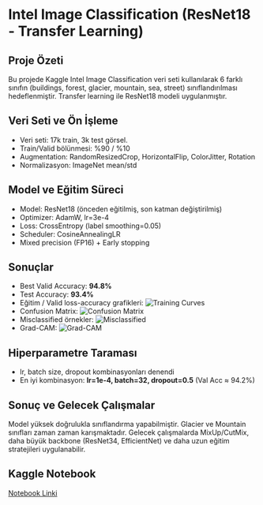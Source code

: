 # Intel Image Classification (ResNet18 - Transfer Learning)

## Proje Özeti
Bu projede Kaggle Intel Image Classification veri seti kullanılarak 6 farklı sınıfın (buildings, forest, glacier, mountain, sea, street) sınıflandırılması hedeflenmiştir. Transfer learning ile ResNet18 modeli uygulanmıştır.

## Veri Seti ve Ön İşleme
- Veri seti: 17k train, 3k test görsel.
- Train/Valid bölünmesi: %90 / %10
- Augmentation: RandomResizedCrop, HorizontalFlip, ColorJitter, Rotation
- Normalizasyon: ImageNet mean/std

## Model ve Eğitim Süreci
- Model: ResNet18 (önceden eğitilmiş, son katman değiştirilmiş)
- Optimizer: AdamW, lr=3e-4
- Loss: CrossEntropy (label smoothing=0.05)
- Scheduler: CosineAnnealingLR
- Mixed precision (FP16) + Early stopping

## Sonuçlar
- Best Valid Accuracy: **94.8%**
- Test Accuracy: **93.4%**
- Eğitim / Valid loss-accuracy grafikleri:
  ![Training Curves](images/training_curves.png)
- Confusion Matrix:
  ![Confusion Matrix](images/conf_matrix.png)
- Misclassified örnekler:
  ![Misclassified](images/misclassified.png)
- Grad-CAM:
  ![Grad-CAM](images/gradcam.png)

## Hiperparametre Taraması
- lr, batch size, dropout kombinasyonları denendi
- En iyi kombinasyon: **lr=1e-4, batch=32, dropout=0.5** (Val Acc ≈ 94.2%)

## Sonuç ve Gelecek Çalışmalar
Model yüksek doğrulukla sınıflandırma yapabilmiştir. Glacier ve Mountain sınıfları zaman zaman karışmaktadır. Gelecek çalışmalarda MixUp/CutMix, daha büyük backbone (ResNet34, EfficientNet) ve daha uzun eğitim stratejileri uygulanabilir.

## Kaggle Notebook
[Notebook Linki](https://www.kaggle.com/code/glhedakzlhan/notebookd439d6ff92)
